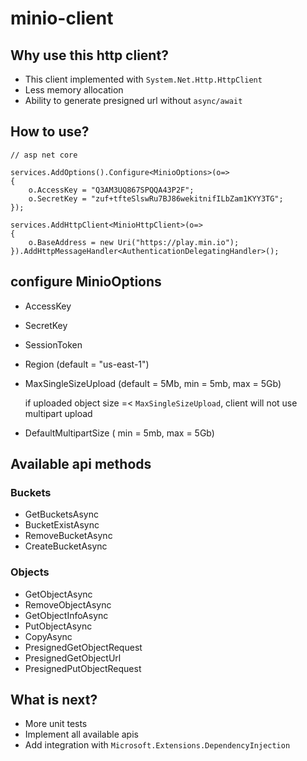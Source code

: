 # minio-client

## Why use this http client?

 - This client implemented with ```System.Net.Http.HttpClient```
 - Less memory allocation
 - Ability to generate presigned url without ```async/await``` 

## How to use?

```
// asp net core

services.AddOptions().Configure<MinioOptions>(o=>
{
    o.AccessKey = "Q3AM3UQ867SPQQA43P2F";
    o.SecretKey = "zuf+tfteSlswRu7BJ86wekitnifILbZam1KYY3TG";
});

services.AddHttpClient<MinioHttpClient>(o=>
{
    o.BaseAddress = new Uri("https://play.min.io");
}).AddHttpMessageHandler<AuthenticationDelegatingHandler>();

```

## configure MinioOptions

- AccessKey
- SecretKey
- SessionToken
- Region (default = "us-east-1")
- MaxSingleSizeUpload (default = 5Mb, min = 5mb, max = 5Gb) 
  
  if uploaded object size =< ```MaxSingleSizeUpload```, client will not use multipart upload
 
- DefaultMultipartSize ( min = 5mb, max = 5Gb) 

## Available api methods

### Buckets
- GetBucketsAsync 
- BucketExistAsync
- RemoveBucketAsync
- CreateBucketAsync
### Objects
- GetObjectAsync
- RemoveObjectAsync
- GetObjectInfoAsync
- PutObjectAsync
- CopyAsync
- PresignedGetObjectRequest
- PresignedGetObjectUrl
- PresignedPutObjectRequest
## What is next?

- More unit tests
- Implement all available apis
- Add integration with ```Microsoft.Extensions.DependencyInjection```
